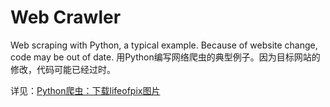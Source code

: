 # Web Crawler

Web scraping with Python, a typical example. Because of website change, code may be out of date. 用Python编写网络爬虫的典型例子。因为目标网站的修改，代码可能已经过时。

详见：[Python爬虫：下载lifeofpix图片](https://panqiincs.me/2017/08/13/python-crawler-lifeofpix/)
